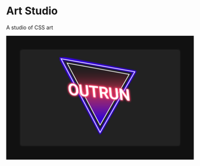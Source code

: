 # Art Studio

A studio of CSS art

![alt text](https://raw.githubusercontent.com/Tpessia/art-studio/master/screen_capture.png)